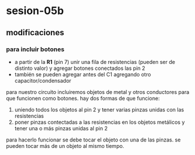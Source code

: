 # sesion-05b

## modificaciones

### para incluir botones

- a partir de la **R1** (pin 7) unir una fila de resistencias (pueden ser de distinto valor) y agregar botones conectados las pin 2
- también se pueden agregar antes del C1 agregando otro capacitor/condensador

para nuestro circuito incluiremos objetos de metal y otros conductores para que funcionen como botones. hay dos formas de que funcione:

1. uniendo todos los objetos al pin 2 y tener varias pinzas unidas con las resistencias
2. poner pinzas contectadas a las resistencias en los objetos metálicos y tener una o más pinzas unidas al pin 2

para hacerlo funcionar se debe tocar el objeto con una de las pinzas. se pueden tocar más de un objeto al mismo tiempo.
